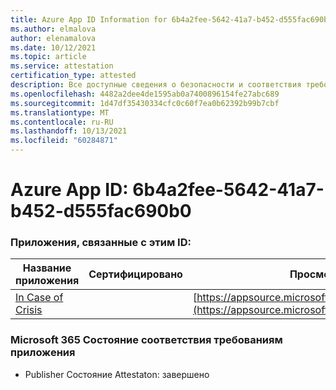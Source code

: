 ```yaml
---
title: Azure App ID Information for 6b4a2fee-5642-41a7-b452-d555fac690b0
ms.author: elmalova
author: elenamalova
ms.date: 10/12/2021
ms.topic: article
ms.service: attestation
certification_type: attested
description: Все доступные сведения о безопасности и соответствия требованиям для 6b4a2fee-5642-41a7-b452-d555fac690b0.
ms.openlocfilehash: 4482a2dee4de1595ab0a7400896154fe27abc689
ms.sourcegitcommit: 1d47df35430334cfc0c60f7ea0b62392b99b7cbf
ms.translationtype: MT
ms.contentlocale: ru-RU
ms.lasthandoff: 10/13/2021
ms.locfileid: "60284871"
---
```

# <a name="azure-app-id-6b4a2fee-5642-41a7-b452-d555fac690b0"></a>Azure App ID: 6b4a2fee-5642-41a7-b452-d555fac690b0


### <a name="apps-associated-with-this-id"></a>Приложения, связанные с этим ID:
| **Название приложения** | **Сертифицировано** | **Просмотр в AppSource** |
|--------------|---------------|-----------------------|
| [In Case of Crisis](https://docs.microsoft.com/microsoft-365-app-certification/forward/WA200003194) |  | [https://appsource.microsoft.com/product/office/WA200003194](https://appsource.microsoft.com/product/office/WA200003194) |

### <a name="microsoft-365-app-compliance-status"></a>Microsoft 365 Состояние соответствия требованиям приложения
- Publisher Состояние Attestaton: завершено
